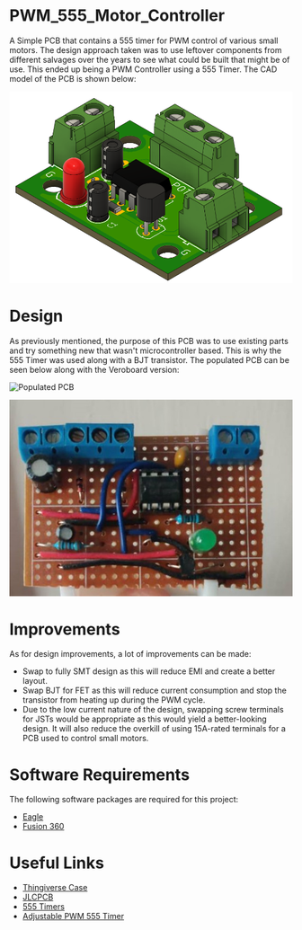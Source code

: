 # PWM_555_Motor_Controller
A Simple PCB that contains a 555 timer for PWM control of various small motors. The design approach taken was to use leftover components from different salvages over the years to see what could be built that might be of use. This ended up being a PWM Controller using a 555 Timer. The CAD model of the PCB is shown below:

![3D Model of PWM Controller](docs/3D%20Model%20of%20PWM%20Fan%20Controller%20PCB.png)


# Design
As previously mentioned, the purpose of this PCB was to use existing parts and try something new that wasn't microcontroller based. This is why the 555 Timer was used along with a BJT transistor. The populated PCB can be seen below along with the Veroboard version:

![Populated PCB]()

![Veroboard PCB](docs/Veroboard%20Version.jpg)

# Improvements
As for design improvements, a lot of improvements can be made:

- Swap to fully SMT design as this will reduce EMI and create a better layout.
- Swap BJT for FET as this will reduce current consumption and stop the transistor from heating up during the PWM cycle.
- Due to the low current nature of the design, swapping screw terminals for JSTs would be appropriate as this would yield a better-looking design. It will also reduce the overkill of using 15A-rated terminals for a PCB used to control small motors.

# Software Requirements
The following software packages are required for this project:
- [Eagle](https://www.autodesk.co.uk/products/eagle/overview?term=1-YEAR&tab=subscription)
- [Fusion 360](https://www.autodesk.com/products/fusion-360/overview?term=1-YEAR&tab=subscription)

# Useful Links
- [Thingiverse Case](https://www.thingiverse.com/thing:4596800)
- [JLCPCB](https://jlcpcb.com/)
- [555 Timers](https://electronicsclub.info/555timer.htm)
- [Adjustable PWM 555 Timer](https://www.electronicshub.org/555-timer-pwm/)
